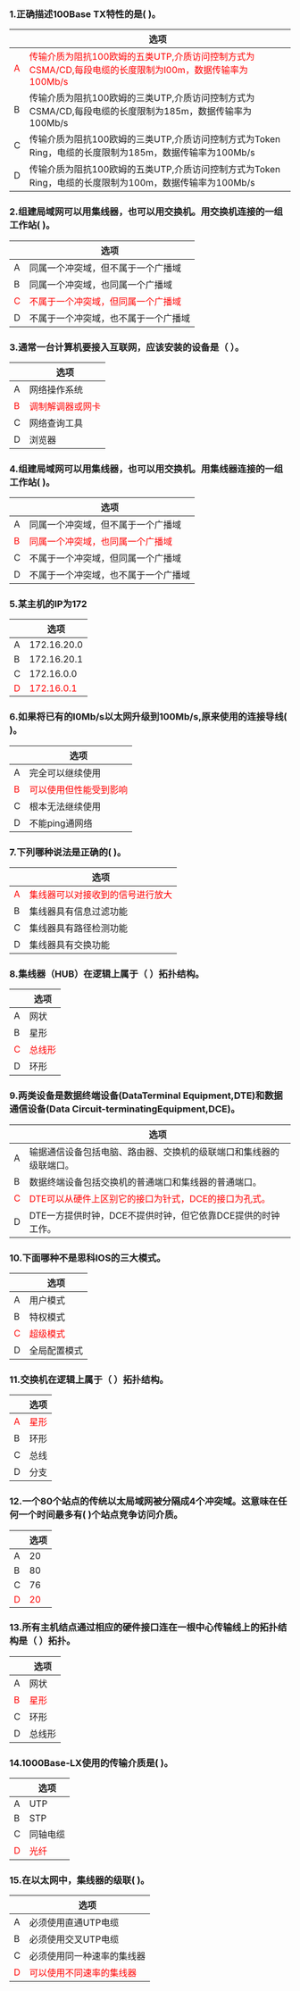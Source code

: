 ### 1.正确描述100Base TX特性的是( )。
|| 选项|  
|-|-|
<font color="#FF0000">A|<font color="#FF0000">传输介质为阻抗100欧姆的五类UTP,介质访问控制方式为CSMA/CD,每段电缆的长度限制为l00m，数据传输率为100Mb/s|
B|传输介质为阻抗100欧姆的三类UTP,介质访问控制方式为CSMA/CD,每段电缆的长度限制为185m，数据传输率为100Mb/s|
C|传输介质为阻抗100欧姆的三类UTP,介质访问控制方式为Token Ring，电缆的长度限制为185m，数据传输率为100Mb/s|
D|传输介质为阻抗100欧姆的五类UTP,介质访问控制方式为Token Ring，电缆的长度限制为100m，数据传输率为100Mb/s|

### 2.组建局域网可以用集线器，也可以用交换机。用交换机连接的一组工作站( )。
|| 选项|  
|-|-|
A|同属一个冲突域，但不属于一个广播域|
B|同属一个冲突域，也同属一个广播域|
<font color="#FF0000">C|<font color="#FF0000">不属于一个冲突域，但同属一个广播域|
D|不属于一个冲突域，也不属于一个广播域|

### 3.通常一台计算机要接入互联网，应该安装的设备是（ ）。
|| 选项|  
|-|-|
A|网络操作系统|
<font color="#FF0000">B|<font color="#FF0000">调制解调器或网卡|
C|网络查询工具|
D|浏览器|

### 4.组建局域网可以用集线器，也可以用交换机。用集线器连接的一组工作站( )。
|| 选项|  
|-|-|
A|同属一个冲突域，但不属于一个广播域|
<font color="#FF0000">B|<font color="#FF0000">同属一个冲突域，也同属一个广播域|
C|不属于一个冲突域，但同属一个广播域|
D|不属于一个冲突域，也不属于一个广播域|

### 5.某主机的IP为172
|| 选项|  
|-|-|
A|172.16.20.0|
B|172.16.20.1|
C|172.16.0.0|
<font color="#FF0000">D|<font color="#FF0000">172.16.0.1|

### 6.如果将已有的l0Mb/s以太网升级到100Mb/s,原来使用的连接导线( )。
|| 选项|  
|-|-|
A|完全可以继续使用|
<font color="#FF0000">B|<font color="#FF0000">可以使用但性能受到影响|
C|根本无法继续使用|
D|不能ping通网络|

### 7.下列哪种说法是正确的( )。
|| 选项|  
|-|-|
<font color="#FF0000">A| <font color="#FF0000">集线器可以对接收到的信号进行放大|
B|集线器具有信息过滤功能|
C|集线器具有路径检测功能|
D|集线器具有交换功能|

### 8.集线器（HUB）在逻辑上属于（ ）拓扑结构。
|| 选项|  
|-|-|
A|网状|
B|星形|
<font color="#FF0000">C|<font color="#FF0000">总线形|
D|环形|

### 9.两类设备是数据终端设备(DataTerminal Equipment,DTE)和数据通信设备(Data Circuit-terminatingEquipment,DCE)。
|| 选项|  
|-|-|
A|输据通信设备包括电脑、路由器、交换机的级联端口和集线器的级联端口。|
B|数据终端设备包括交换机的普通端口和集线器的普通端口。|
<font color="#FF0000">C|<font color="#FF0000">DTE可以从硬件上区别它的接口为针式，DCE的接口为孔式。|
D|DTE一方提供时钟，DCE不提供时钟，但它依靠DCE提供的时钟工作。|

### 10.下面哪种不是思科IOS的三大模式。	
|| 选项|  
|-|-|
A|用户模式|
B|特权模式|
<font color="#FF0000">C|<font color="#FF0000">超级模式|
D|全局配置模式|

### 11.交换机在逻辑上属于（ ）拓扑结构。	
|| 选项|  
|-|-|
<font color="#FF0000">A|<font color="#FF0000">星形|
B|环形|
C|总线|
D|分支|

### 12.一个80个站点的传统以太局域网被分隔成4个冲突域。这意味在任何一个时间最多有( )个站点竞争访问介质。	
|| 选项|  
|-|-|
A|20|
B|80|
C|76|
<font color="#FF0000">D|<font color="#FF0000">20|

### 13.所有主机结点通过相应的硬件接口连在一根中心传输线上的拓扑结构是（ ）拓扑。	
|| 选项|  
|-|-|
A|网状|
<font color="#FF0000">B|<font color="#FF0000">星形|
C|环形|
D|总线形|

### 14.1000Base-LX使用的传输介质是( )。	
|| 选项|  
|-|-|
A|UTP|
B|STP|
C|同轴电缆|
<font color="#FF0000">D|<font color="#FF0000">光纤|

### 15.在以太网中，集线器的级联( )。	
|| 选项|  
|-|-|
A|必须使用直通UTP电缆|
B|必须使用交叉UTP电缆|
C|必须使用同一种速率的集线器|
<font color="#FF0000">D|<font color="#FF0000">可以使用不同速率的集线器|

